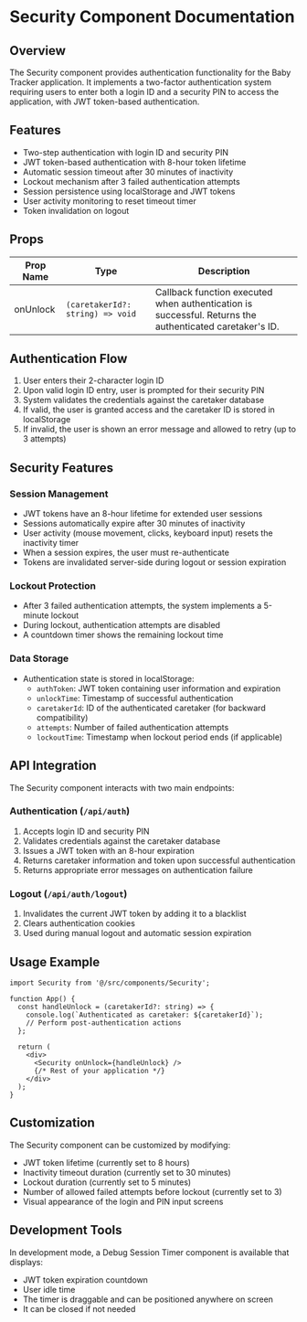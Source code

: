 # Security Component Documentation

## Overview

The Security component provides authentication functionality for the Baby Tracker application. It implements a two-factor authentication system requiring users to enter both a login ID and a security PIN to access the application, with JWT token-based authentication.

## Features

- Two-step authentication with login ID and security PIN
- JWT token-based authentication with 8-hour token lifetime
- Automatic session timeout after 30 minutes of inactivity
- Lockout mechanism after 3 failed authentication attempts
- Session persistence using localStorage and JWT tokens
- User activity monitoring to reset timeout timer
- Token invalidation on logout

## Props

| Prop Name | Type | Description |
|-----------|------|-------------|
| onUnlock | `(caretakerId?: string) => void` | Callback function executed when authentication is successful. Returns the authenticated caretaker's ID. |

## Authentication Flow

1. User enters their 2-character login ID
2. Upon valid login ID entry, user is prompted for their security PIN
3. System validates the credentials against the caretaker database
4. If valid, the user is granted access and the caretaker ID is stored in localStorage
5. If invalid, the user is shown an error message and allowed to retry (up to 3 attempts)

## Security Features

### Session Management

- JWT tokens have an 8-hour lifetime for extended user sessions
- Sessions automatically expire after 30 minutes of inactivity
- User activity (mouse movement, clicks, keyboard input) resets the inactivity timer
- When a session expires, the user must re-authenticate
- Tokens are invalidated server-side during logout or session expiration

### Lockout Protection

- After 3 failed authentication attempts, the system implements a 5-minute lockout
- During lockout, authentication attempts are disabled
- A countdown timer shows the remaining lockout time

### Data Storage

- Authentication state is stored in localStorage:
  - `authToken`: JWT token containing user information and expiration
  - `unlockTime`: Timestamp of successful authentication
  - `caretakerId`: ID of the authenticated caretaker (for backward compatibility)
  - `attempts`: Number of failed authentication attempts
  - `lockoutTime`: Timestamp when lockout period ends (if applicable)

## API Integration

The Security component interacts with two main endpoints:

### Authentication (`/api/auth`)
1. Accepts login ID and security PIN
2. Validates credentials against the caretaker database
3. Issues a JWT token with an 8-hour expiration
4. Returns caretaker information and token upon successful authentication
5. Returns appropriate error messages on authentication failure

### Logout (`/api/auth/logout`)
1. Invalidates the current JWT token by adding it to a blacklist
2. Clears authentication cookies
3. Used during manual logout and automatic session expiration

## Usage Example

```tsx
import Security from '@/src/components/Security';

function App() {
  const handleUnlock = (caretakerId?: string) => {
    console.log(`Authenticated as caretaker: ${caretakerId}`);
    // Perform post-authentication actions
  };

  return (
    <div>
      <Security onUnlock={handleUnlock} />
      {/* Rest of your application */}
    </div>
  );
}
```

## Customization

The Security component can be customized by modifying:

- JWT token lifetime (currently set to 8 hours)
- Inactivity timeout duration (currently set to 30 minutes)
- Lockout duration (currently set to 5 minutes)
- Number of allowed failed attempts before lockout (currently set to 3)
- Visual appearance of the login and PIN input screens

## Development Tools

In development mode, a Debug Session Timer component is available that displays:
- JWT token expiration countdown
- User idle time
- The timer is draggable and can be positioned anywhere on screen
- It can be closed if not needed
